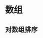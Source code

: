 <!--
 * @Author: your name
 * @Date: 2021-09-09 10:36:54
 * @LastEditTime: 2021-09-09 16:08:47
 * @LastEditors: Please set LastEditors
 * @Description: In User Settings Edit
 * @FilePath: /WorkSpace/C/C基础/数组与指针.md
-->

# 数组

## 对数组排序
